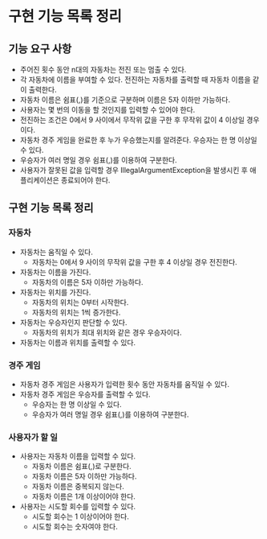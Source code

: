# 구현 기능 목록 정리

## 기능 요구 사항
- 주어진 횟수 동안 n대의 자동차는 전진 또는 멈출 수 있다.
- 각 자동차에 이름을 부여할 수 있다. 전진하는 자동차를 출력할 때 자동차 이름을 같이 출력한다.
- 자동차 이름은 쉼표(,)를 기준으로 구분하며 이름은 5자 이하만 가능하다.
- 사용자는 몇 번의 이동을 할 것인지를 입력할 수 있어야 한다.
- 전진하는 조건은 0에서 9 사이에서 무작위 값을 구한 후 무작위 값이 4 이상일 경우이다.
- 자동차 경주 게임을 완료한 후 누가 우승했는지를 알려준다. 우승자는 한 명 이상일 수 있다.
- 우승자가 여러 명일 경우 쉼표(,)를 이용하여 구분한다.
- 사용자가 잘못된 값을 입력할 경우 IllegalArgumentException을 발생시킨 후 애플리케이션은 종료되어야 한다.

## 구현 기능 목록 정리
### 자동차
  - 자동차는 움직일 수 있다.
    - 자동차는 0에서 9 사이의 무작위 값을 구한 후 4 이상일 경우 전진한다.
  - 자동차는 이름을 가진다.
    - 자동차의 이름은 5자 이하만 가능하다.
  - 자동차는 위치를 가진다.
    - 자동차의 위치는 0부터 시작한다.
    - 자동차의 위치는 1씩 증가한다.
  - 자동차는 우승자인지 판단할 수 있다.
    - 자동차의 위치가 최대 위치와 같은 경우 우승자이다.
  - 자동차는 이름과 위치를 출력할 수 있다.

### 경주 게임
  - 자동차 경주 게임은 사용자가 입력한 횟수 동안 자동차를 움직일 수 있다.
  - 자동차 경주 게임은 우승자를 출력할 수 있다.
    - 우승자는 한 명 이상일 수 있다.
    - 우승자가 여러 명일 경우 쉼표(,)를 이용하여 구분한다.

### 사용자가 할 일
  - 사용자는 자동차 이름을 입력할 수 있다.
    - 자동차 이름은 쉼표(,)로 구분한다.
    - 자동차 이름은 5자 이하만 가능하다.
    - 자동차 이름은 중복되지 않는다.
    - 자동차 이름은 1개 이상이어야 한다.
  - 사용자는 시도할 회수를 입력할 수 있다.
    - 시도할 회수는 1 이상이어야 한다.
    - 시도할 회수는 숫자여야 한다.
